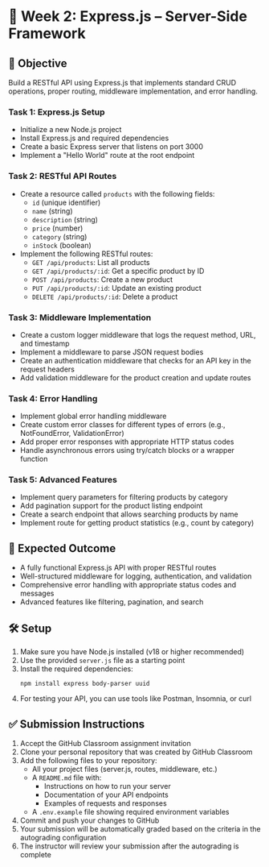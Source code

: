 # 🚂 Week 2: Express.js – Server-Side Framework

## 🚀 Objective
Build a RESTful API using Express.js that implements standard CRUD operations, proper routing, middleware implementation, and error handling.


### Task 1: Express.js Setup
- Initialize a new Node.js project
- Install Express.js and required dependencies
- Create a basic Express server that listens on port 3000
- Implement a "Hello World" route at the root endpoint

### Task 2: RESTful API Routes
- Create a resource called `products` with the following fields:
  - `id` (unique identifier)
  - `name` (string)
  - `description` (string)
  - `price` (number)
  - `category` (string)
  - `inStock` (boolean)
- Implement the following RESTful routes:
  - `GET /api/products`: List all products
  - `GET /api/products/:id`: Get a specific product by ID
  - `POST /api/products`: Create a new product
  - `PUT /api/products/:id`: Update an existing product
  - `DELETE /api/products/:id`: Delete a product

### Task 3: Middleware Implementation
- Create a custom logger middleware that logs the request method, URL, and timestamp
- Implement a middleware to parse JSON request bodies
- Create an authentication middleware that checks for an API key in the request headers
- Add validation middleware for the product creation and update routes

### Task 4: Error Handling
- Implement global error handling middleware
- Create custom error classes for different types of errors (e.g., NotFoundError, ValidationError)
- Add proper error responses with appropriate HTTP status codes
- Handle asynchronous errors using try/catch blocks or a wrapper function

### Task 5: Advanced Features
- Implement query parameters for filtering products by category
- Add pagination support for the product listing endpoint
- Create a search endpoint that allows searching products by name
- Implement route for getting product statistics (e.g., count by category)

## 🧪 Expected Outcome
- A fully functional Express.js API with proper RESTful routes
- Well-structured middleware for logging, authentication, and validation
- Comprehensive error handling with appropriate status codes and messages
- Advanced features like filtering, pagination, and search

## 🛠️ Setup
1. Make sure you have Node.js installed (v18 or higher recommended)
2. Use the provided `server.js` file as a starting point
3. Install the required dependencies:
   ```
   npm install express body-parser uuid
   ```
4. For testing your API, you can use tools like Postman, Insomnia, or curl

## ✅ Submission Instructions
1. Accept the GitHub Classroom assignment invitation
2. Clone your personal repository that was created by GitHub Classroom
3. Add the following files to your repository:
   - All your project files (server.js, routes, middleware, etc.)
   - A `README.md` file with:
     - Instructions on how to run your server
     - Documentation of your API endpoints
     - Examples of requests and responses
   - A `.env.example` file showing required environment variables
4. Commit and push your changes to GitHub
5. Your submission will be automatically graded based on the criteria in the autograding configuration
6. The instructor will review your submission after the autograding is complete 